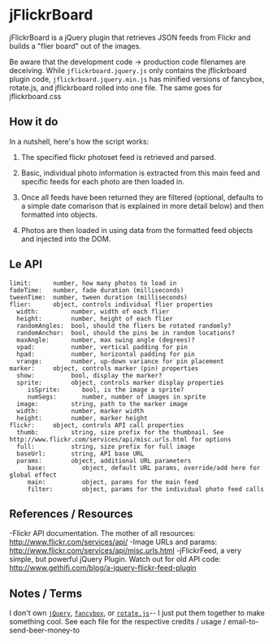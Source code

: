 jFlickrBoard
============

jFlickrBoard is a jQuery plugin that retrieves JSON feeds from Flickr and
builds a "flier board" out of the images.

Be aware that the development code -> production code filenames are deceiving. While 
`jflickrboard.jquery.js` only contains the jflickrboard plugin code, `jflickrboard.jquery.min.js`
has minified versions of fancybox, rotate.js, and jflickrboard rolled into one file. The
same goes for jflickrboard.css


## How it do

In a nutshell, here's how the script works:

1. The specified flickr photoset feed is retrieved and parsed.

2. Basic, individual photo information is extracted from this main feed and specific feeds
   for each photo are then loaded in.

3. Once all feeds have been returned they are filtered (optional, defaults to a simple
   date comarison that is explained in more detail below) and then formatted into objects.

4. Photos are then loaded in using data from the formatted feed objects and injected into
   the DOM.


## Le API

```
limit:      number, how many photos to load in
fadeTime:   number, fade duration (milliseconds)
tweenTime:  number, tween duration (milliseconds)
flier:      object, controls individual flier properties
  width:         number, width of each flier
  height:        number, height of each flier
  randomAngles:  bool, should the fliers be rotated randomly?
  randomAnchor:  bool, should the pins be in random locations?
  maxAngle:      number, max swing angle (degrees)?
  vpad:          number, vertical padding for pin
  hpad:          number, horizontal padding for pin
  vrange:        number, up-down variance for pin placement
marker:     object, controls marker (pin) properties
  show:          bool, display the marker?
  sprite:        object, controls marker display properties
     isSprite:      bool, is the image a sprite?
     numSegs:       number, number of images in sprite
  image:         string, path to the marker image
  width:         number, marker width
  height:        number, marker height
flickr:     object, controls API call properties
  thumb:         string, size prefix for the thumbnail. See http://www.flickr.com/services/api/misc.urls.html for options 
  full:          string, size prefix for full image
  baseUrl:       string, API base URL
  params:        object, additional URL parameters
     base:          object, default URL params, override/add here for global effect
     main:          object, params for the main feed
     filter:        object, params for the individual photo feed calls
```


## References / Resources

-Flickr API documentation. The mother of all resources: <http://www.flickr.com/services/api/>
-Image URLs and params: <http://www.flickr.com/services/api/misc.urls.html>
-jFlickrFeed, a very simple, but powerful jQuery Plugin. Watch out for old API code: <http://www.gethifi.com/blog/a-jquery-flickr-feed-plugin>


## Notes / Terms

I don't own [`jQuery`](js/jquery-1.5.2.min.js), [`fancybox`](js/fancybox.jquery.js),
or [`rotate.js`](js/rotate.jquery.js)-- I just put them together to make something cool.
See each file for the respective credits / usage / email-to-send-beer-money-to
